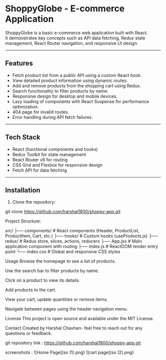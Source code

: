 # ShoppyGlobe - E-commerce Application

ShoppyGlobe is a basic e-commerce web application built with React.  
It demonstrates key concepts such as API data fetching, Redux state management, React Router navigation, and responsive UI design.

---

## Features

- Fetch product list from a public API using a custom React hook.
- View detailed product information using dynamic routes.
- Add and remove products from the shopping cart using Redux.
- Search functionality to filter products by name.
- Responsive design for desktop and mobile devices.
- Lazy loading of components with React Suspense for performance optimization.
- 404 page for invalid routes.
- Error handling during API fetch failures.

---

## Tech Stack

- React (functional components and hooks)
- Redux Toolkit for state management
- React Router v6 for routing
- CSS Grid and Flexbox for responsive design
- Fetch API for data fetching

---

## Installation

1. Clone the repository:


git clone https://github.com/harshal1800/shoppy-app.git


Project Structure:

src/
 ├── components/          # React components (Header, ProductList, ProductItem, Cart, etc.)
 ├── hooks/               # Custom hooks (useProducts.js)
 ├── redux/               # Redux store, slices, actions, reducers
 ├── App.jsx              # Main application component with routing
 ├── index.js             # ReactDOM render entry point
 └── index.css            # Global and responsive CSS styles


Usage
Browse the homepage to see a list of products.

Use the search bar to filter products by name.

Click on a product to view its details.

Add products to the cart.

View your cart, update quantities or remove items.

Navigate between pages using the header navigation menu.

License
This project is open source and available under the MIT License.

Contact
Created by Harshal Chavhan- feel free to reach out for any questions or feedback.

git repository link :
https://github.com/harshal1800/shoppy-app.git


screenshots :
![Home Page](ss (1).png)
![cart page](ss (2).png)
